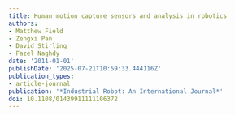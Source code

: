 ```yaml
---
title: Human motion capture sensors and analysis in robotics
authors:
- Matthew Field
- Zengxi Pan
- David Stirling
- Fazel Naghdy
date: '2011-01-01'
publishDate: '2025-07-21T10:59:33.444116Z'
publication_types:
- article-journal
publication: '*Industrial Robot: An International Journal*'
doi: 10.1108/01439911111106372
---
```

